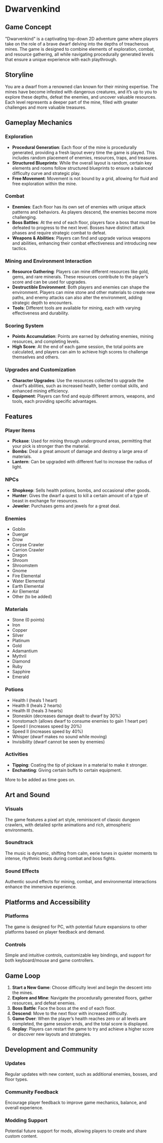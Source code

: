 # Dwarvenkind

## Game Concept

"Dwarvenkind" is a captivating top-down 2D adventure game where players take on the role of a brave dwarf delving into the depths of treacherous mines. The game is designed to combine elements of exploration, combat, and resource gathering, all while navigating procedurally generated levels that ensure a unique experience with each playthrough.

## Storyline

You are a dwarf from a renowned clan known for their mining expertise. The mines have become infested with dangerous creatures, and it’s up to you to explore these depths, defeat the enemies, and uncover valuable resources. Each level represents a deeper part of the mine, filled with greater challenges and more valuable treasures.

## Gameplay Mechanics

### Exploration
- **Procedural Generation**: Each floor of the mine is procedurally generated, providing a fresh layout every time the game is played. This includes random placement of enemies, resources, traps, and treasures.
- **Structured Blueprints**: While the overall layout is random, certain key elements and rooms follow structured blueprints to ensure a balanced difficulty curve and strategic play.
- **Free Movement**: Movement is not bound by a grid, allowing for fluid and free exploration within the mine.

### Combat
- **Enemies**: Each floor has its own set of enemies with unique attack patterns and behaviors. As players descend, the enemies become more challenging.
- **Boss Battles**: At the end of each floor, players face a boss that must be defeated to progress to the next level. Bosses have distinct attack phases and require strategic combat to defeat.
- **Weapons & Abilities**: Players can find and upgrade various weapons and abilities, enhancing their combat effectiveness and introducing new tactics.

### Mining and Environment Interaction
- **Resource Gathering**: Players can mine different resources like gold, gems, and rare minerals. These resources contribute to the player’s score and can be used for upgrades.
- **Destructible Environment**: Both players and enemies can shape the environment. Players can mine stone and other materials to create new paths, and enemy attacks can also alter the environment, adding strategic depth to encounters.
- **Tools**: Different tools are available for mining, each with varying effectiveness and durability.

### Scoring System
- **Points Accumulation**: Points are earned by defeating enemies, mining resources, and completing levels.
- **High Score**: At the end of each game session, the total points are calculated, and players can aim to achieve high scores to challenge themselves and others.

### Upgrades and Customization
- **Character Upgrades**: Use the resources collected to upgrade the dwarf’s abilities, such as increased health, better combat skills, and enhanced mining efficiency.
- **Equipment**: Players can find and equip different armors, weapons, and tools, each providing specific advantages.

## Features

### Player Items
- **Pickaxe**: Used for mining through underground areas, permitting that your pick is stronger than the material.
- **Bombs**: Deal a great amount of damage and destroy a large area of materials.
- **Lantern**: Can be upgraded with different fuel to increase the radius of light.

### NPCs
- **Shopkeep**: Sells health potions, bombs, and occasional other goods.
- **Hunter**: Gives the dwarf a quest to kill a certain amount of a type of beast in exchange for resources.
- **Jeweler**: Purchases gems and jewels for a great deal.

### Enemies
- Goblin
- Duergar
- Drow
- Corpse Crawler
- Carrion Crawler
- Dragon
- Shroom
- Shroomstem
- Gnome
- Fire Elemental
- Water Elemental
- Earth Elemental
- Air Elemental
- Other (to be added)

### Materials
- Stone (0 points)
- Iron
- Copper
- Silver
- Platinum
- Gold
- Adamantium
- Mythril
- Diamond
- Ruby
- Sapphire
- Emerald

### Potions
- Health I (heals 1 heart)
- Health II (heals 2 hearts)
- Health III (heals 3 hearts)
- Stoneskin (decreases damage dealt to dwarf by 30%)
- Ironstomach (allows dwarf to consume enemies to gain 1 heart per)
- Speed I (increases speed by 20%)
- Speed II (increases speed by 40%)
- Whisper (dwarf makes no sound while moving)
- Invisibility (dwarf cannot be seen by enemies)

### Activities
- **Tipping**: Coating the tip of pickaxe in a material to make it stronger.
- **Enchanting**: Giving certain buffs to certain equipment.

More to be added as time goes on.

## Art and Sound

### Visuals
The game features a pixel art style, reminiscent of classic dungeon crawlers, with detailed sprite animations and rich, atmospheric environments.

### Soundtrack
The music is dynamic, shifting from calm, eerie tunes in quieter moments to intense, rhythmic beats during combat and boss fights.

### Sound Effects
Authentic sound effects for mining, combat, and environmental interactions enhance the immersive experience.

## Platforms and Accessibility

### Platforms
The game is designed for PC, with potential future expansions to other platforms based on player feedback and demand.

### Controls
Simple and intuitive controls, customizable key bindings, and support for both keyboard/mouse and game controllers.

## Game Loop

1. **Start a New Game**: Choose difficulty level and begin the descent into the mines.
2. **Explore and Mine**: Navigate the procedurally generated floors, gather resources, and defeat enemies.
3. **Boss Battle**: Face the boss at the end of each floor.
4. **Descend**: Move to the next floor with increased difficulty.
5. **Game Over**: When the player’s health reaches zero or all levels are completed, the game session ends, and the total score is displayed.
6. **Replay**: Players can restart the game to try and achieve a higher score or discover new layouts and strategies.

## Development and Community

### Updates
Regular updates with new content, such as additional enemies, bosses, and floor types.

### Community Feedback
Encourage player feedback to improve game mechanics, balance, and overall experience.

### Modding Support
Potential future support for mods, allowing players to create and share custom content.
